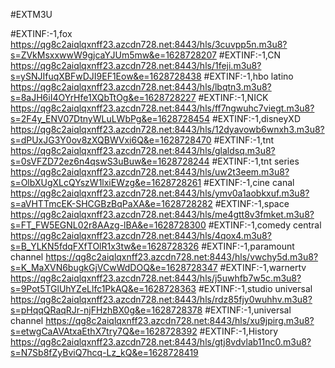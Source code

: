 #EXTM3U

#EXTINF:-1,fox 
https://qg8c2aiqlqxnff23.azcdn728.net:8443/hls/3cuvpp5n.m3u8?s=ZVkMsxxwwW9gjcaYJUm5mw&e=1628728207
#EXTINF:-1,CN
https://qg8c2aiqlqxnff23.azcdn728.net:8443/hls/1feji.m3u8?s=ySNJIfuqXBFwDJI9EF1Eow&e=1628728438
#EXTINF:-1,hbo latino
https://qg8c2aiqlqxnff23.azcdn728.net:8443/hls/lbqtn3.m3u8?s=8aJH6iI4OYrHfe1XQbTtOg&e=1628728227
#EXTINF:-1,NICK
https://qg8c2aiqlqxnff23.azcdn728.net:8443/hls/ff7ngwuhc7viegt.m3u8?s=2F4y_ENV07DtnyWLuLWbPg&e=1628728454
#EXTINF:-1,disneyXD
https://qg8c2aiqlqxnff23.azcdn728.net:8443/hls/12dyavowb6wnxh3.m3u8?s=dPUxJG3Y0ov8zXQBWVxi6Q&e=1628728470
#EXTINF:-1,tnt 
https://qg8c2aiqlqxnff23.azcdn728.net:8443/hls/glaldsq.m3u8?s=0sVFZD72ez6n4qswS3uBuw&e=1628728244
#EXTINF:-1,tnt series
https://qg8c2aiqlqxnff23.azcdn728.net:8443/hls/uw2t3eem.m3u8?s=OlbXUgXLcQYszW1lxiEWzg&e=1628728261
#EXTINF:-1,cine canal
https://qg8c2aiqlqxnff23.azcdn728.net:8443/hls/ymv0a1aobkxuf.m3u8?s=aVHTTmcEK-SHCGBzBqPaXA&e=1628728282
#EXTINF:-1,space
https://qg8c2aiqlqxnff23.azcdn728.net:8443/hls/me4gtt8v3fmket.m3u8?s=FT_FW5EGNL02r8AAzg-lBA&e=1628728300
#EXTINF:-1,comedy central
https://qg8c2aiqlqxnff23.azcdn728.net:8443/hls/4qox4.m3u8?s=B_YLKN5fdqFXfTOlR1x3tw&e=1628728326
#EXTINF:-1,paramount channel
https://qg8c2aiqlqxnff23.azcdn728.net:8443/hls/vwchy5d.m3u8?s=K_MaXVN6bugkGjVCwWdDOQ&e=1628728347
#EXTINF:-1,warnertv
https://qg8c2aiqlqxnff23.azcdn728.net:8443/hls/j5uwhfb7w5c.m3u8?s=9Pot5TGlUhYZeLlfc1PkAQ&e=1628728363
#EXTINF:-1,studio universal
https://qg8c2aiqlqxnff23.azcdn728.net:8443/hls/rdz85fjy0wuhhv.m3u8?s=pHqqQRaqRJr-njFHzhBX0g&e=1628728378
#EXTINF:-1,universal channel
https://qg8c2aiqlqxnff23.azcdn728.net:8443/hls/xu9jpirg.m3u8?s=etwgCaAVAtxaEthX7try7Q&e=1628728392
#EXTINF:-1,History
https://qg8c2aiqlqxnff23.azcdn728.net:8443/hls/gtj8vdvlab11nc0.m3u8?s=N7Sb8fZyBviQ7hcq-Lz_kQ&e=1628728419






